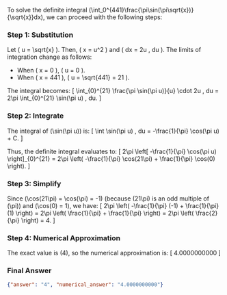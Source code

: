 To solve the definite integral \(\int_0^{441}\frac{\pi\sin(\pi\sqrt{x})}{\sqrt{x}}dx\), we can proceed with the following steps:

### Step 1: Substitution
Let \( u = \sqrt{x} \). Then, \( x = u^2 \) and \( dx = 2u \, du \). The limits of integration change as follows:
- When \( x = 0 \), \( u = 0 \).
- When \( x = 441 \), \( u = \sqrt{441} = 21 \).

The integral becomes:
\[
\int_{0}^{21} \frac{\pi \sin(\pi u)}{u} \cdot 2u \, du = 2\pi \int_{0}^{21} \sin(\pi u) \, du.
\]

### Step 2: Integrate
The integral of \(\sin(\pi u)\) is:
\[
\int \sin(\pi u) \, du = -\frac{1}{\pi} \cos(\pi u) + C.
\]

Thus, the definite integral evaluates to:
\[
2\pi \left[ -\frac{1}{\pi} \cos(\pi u) \right]_{0}^{21} = 2\pi \left( -\frac{1}{\pi} \cos(21\pi) + \frac{1}{\pi} \cos(0) \right).
\]

### Step 3: Simplify
Since \(\cos(21\pi) = \cos(\pi) = -1\) (because \(21\pi\) is an odd multiple of \(\pi\)) and \(\cos(0) = 1\), we have:
\[
2\pi \left( -\frac{1}{\pi} (-1) + \frac{1}{\pi} (1) \right) = 2\pi \left( \frac{1}{\pi} + \frac{1}{\pi} \right) = 2\pi \left( \frac{2}{\pi} \right) = 4.
\]

### Step 4: Numerical Approximation
The exact value is \(4\), so the numerical approximation is:
\[
4.0000000000
\]

### Final Answer
```json
{"answer": "4", "numerical_answer": "4.0000000000"}
```